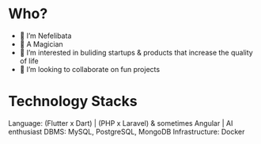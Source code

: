 


# Who?
- 👋 I’m Nefelibata
- 🌱 A Magician
- 👀 I’m interested in buliding startups &  products that increase the quality of life 
- 💞️ I’m looking to collaborate on  fun projects 


# Technology Stacks
Language: (Flutter x Dart) | (PHP x Laravel) & sometimes Angular | AI enthusiast 
DBMS: MySQL, PostgreSQL, MongoDB
Infrastructure: Docker


<!---
- 📫 How to reach me ...
uchehart/uchehart is a ✨ special ✨ repository because its `README.md` (this file) appears on your GitHub profile.
You can click the Preview link to take a look at your changes.
--->

